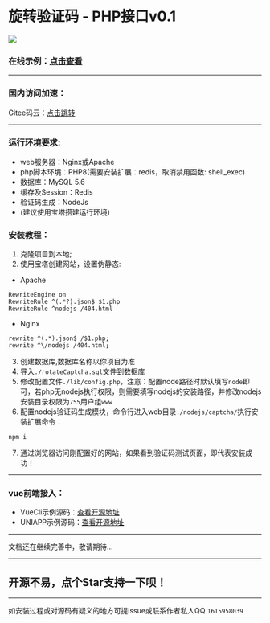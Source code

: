 # 旋转验证码 - PHP接口v0.1
![](https://s3.bmp.ovh/imgs/2021/10/5782d8b3cbde6179.png)
### 在线示例：[点击查看](http://rotatecaptcha.demo.api0.cn/)
****
### 国内访问加速：
Gitee码云：[点击跳转](https://gitee.com/t1zf/rotateCaptcha/)
****
### 运行环境要求:
- web服务器：Nginx或Apache
- php脚本环境：PHP8(需要安装扩展：redis，取消禁用函数: shell_exec)
- 数据库：MySQL 5.6
- 缓存及Session：Redis
- 验证码生成：NodeJs
- (建议使用宝塔搭建运行环境)
### 安装教程：
1. 克隆项目到本地;
2. 使用宝塔创建网站，设置伪静态:
- Apache
```
RewriteEngine on
RewriteRule ^(.*?).json$ $1.php
RewriteRule ^nodejs /404.html
```
- Nginx
```
rewrite ^(.*).json$ /$1.php;
rewrite ^\/nodejs /404.html;
```
3. 创建数据库,数据库名称以你项目为准
4. 导入`./rotateCaptcha.sql`文件到数据库
5. 修改配置文件`./lib/config.php`，注意：配置node路径时默认填写`node`即可，若php无nodejs执行权限，则需要填写nodejs的安装路径，并修改nodejs安装目录权限为`755`用户组`www`
6. 配置nodejs验证码生成模块，命令行进入web目录`./nodejs/captcha/`执行安装扩展命令：
```
npm i
```
7. 通过浏览器访问刚配置好的网站，如果看到验证码测试页面，即代表安装成功！
****
### vue前端接入：
- VueCli示例源码：[查看开源地址](https://github.com/1615958039/rotateCaptcha_vuecli)
- UNIAPP示例源码：[查看开源地址](https://github.com/1615958039/rotateCaptcha_uniapp)
****
文档还在继续完善中，敬请期待...
****
## 开源不易，点个Star支持一下呗！
****
如安装过程或对源码有疑义的地方可提issue或联系作者私人QQ `1615958039`


